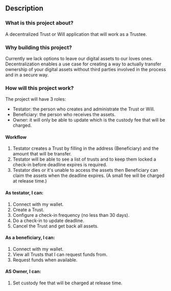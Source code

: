 ## Description

### What is this project about?

A decentralized Trust or Will application that will work as a Trustee.

### Why building this project?

Currently we lack options to leave our digital assets to our loves ones. Decentralization enables a use case for creating a way to actually transfer ownership of your digital assets without third parties involved in the process and in a secure way.

### How will this project work?

The project will have 3 roles:

- Testator: the person who creates and administrate the Trust or Will.
- Beneficiary: the person who receives the assets.
- Owner: it will only be able to update which is the custody fee that will be charged.

#### Workflow

1. Testator creates a Trust by filling in the address (Beneficiary) and the amount that will be transfer.
1. Testator will be able to see a list of trusts and to keep them locked a check-in before deadline expires is required.
1. Testator dies or it's unable to access the assets then Beneficiary can claim the assets when the deadline expires. (A small fee will be charged at release time.)

#### As testator, I can:

1. Connect with my wallet.
1. Create a Trust.
1. Configure a check-in frequency (no less than 30 days).
1. Do a check-in to update deadline.
1. Cancel the Trust and get back all assets.

#### As a beneficiary, I can:

1. Connect with my wallet.
1. View all Trusts that I can request funds from.
1. Request funds when available.

#### AS Owner, I can:

1. Set custody fee that will be charged at release time.